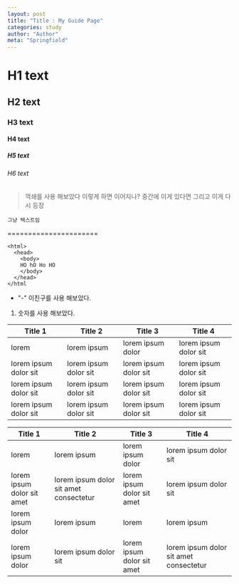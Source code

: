 ```yaml
---
layout: post
title: "Title : My Guide Page"
categories: study
author: "Author"
meta: "Springfield"
---
```


# H1 text
## H2 text
### H3 text
#### H4 text
##### H5 text
###### H6 text

> 꺽쇄를 사용 해보았다
> 이렇게 하면 이어지나?
중간에 이게 있다면
> 그리고 이게 다시 등장

```
그냥 텍스트임
```
======================
```
<html>
  <head>
    <body>
    HO hO Ho HO
    </body>
  </head>
</html
```

- "-" 이친구를 사용 해보았다.
1. 숫자를 사용 해보았다.


Title 1               | Title 2               | Title 3               | Title 4
--------------------- | --------------------- | --------------------- | ---------------------
lorem                 | lorem ipsum           | lorem ipsum dolor     | lorem ipsum dolor sit
lorem ipsum dolor sit | lorem ipsum dolor sit | lorem ipsum dolor sit | lorem ipsum dolor sit
lorem ipsum dolor sit | lorem ipsum dolor sit | lorem ipsum dolor sit | lorem ipsum dolor sit
lorem ipsum dolor sit | lorem ipsum dolor sit | lorem ipsum dolor sit | lorem ipsum dolor sit


Title 1|Title 2|Title 3|Title 4
---|---|---|---
lorem|lorem ipsum|lorem ipsum dolor|lorem ipsum dolor sit
lorem ipsum dolor sit amet|lorem ipsum dolor sit amet consectetur|lorem ipsum dolor sit amet|lorem ipsum dolor sit
lorem ipsum dolor|lorem ipsum|lorem|lorem ipsum
lorem ipsum dolor|lorem ipsum dolor sit|lorem ipsum dolor sit amet|lorem ipsum dolor sit amet consectetur
